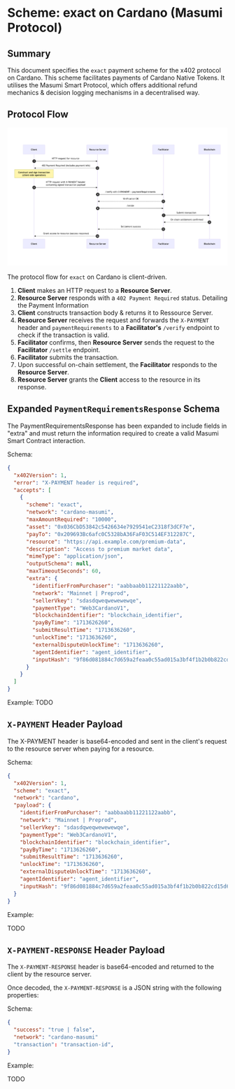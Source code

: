 # Scheme: exact on Cardano (Masumi Protocol)

## Summary

This document specifies the `exact` payment scheme for the x402 protocol on Cardano. This scheme facilitates payments of Cardano Native Tokens. It utilises the Masumi Smart Protocol, which offers additional refund mechanics & decision logging mechanisms in a decentralised way.

## Protocol Flow

![](../../../static/masumi-cardano-sequency-diagram-x402.png)


The protocol flow for `exact` on Cardano is client-driven. 

1.  **Client** makes an HTTP request to a **Resource Server**.
2.  **Resource Server** responds with a `402 Payment Required` status. Detailing the Payment Information 
3.  **Client** constructs transaction body & returns it to Ressource Server.
4.  **Resource Server** receives the request and forwards the `X-PAYMENT` header and `paymentRequirements` to a **Facilitator's** `/verify` endpoint to check if the transaction is valid.
5.  **Facilitator** confirms, then **Resource Server** sends the request to the **Facilitator** `/settle` endpoint.
6.  **Facilitator** submits the transaction.
7. Upon successful on-chain settlement, the **Facilitator** responds to the **Resource Server**.
8. **Resource Server** grants the **Client** access to the resource in its response.

## Expanded `PaymentRequirementsResponse` Schema

The PaymentRequirementsResponse has been expanded to include fields in "extra" and must return the information required to create a valid Masumi Smart Contract interaction.

Schema:

```json
{
  "x402Version": 1,
  "error": "X-PAYMENT header is required",
  "accepts": [
    {
      "scheme": "exact",
      "network": "cardano-masumi",
      "maxAmountRequired": "10000",
      "asset": "0x036CbD53842c5426634e7929541eC2318f3dCF7e",
      "payTo": "0x209693Bc6afc0C5328bA36FaF03C514EF312287C",
      "resource": "https://api.example.com/premium-data",
      "description": "Access to premium market data",
      "mimeType": "application/json",
      "outputSchema": null,
      "maxTimeoutSeconds": 60,
      "extra": {
        "identifierFromPurchaser": "aabbaabb11221122aabb",
        "network": "Mainnet | Preprod",
        "sellerVkey": "sdasdqweqwewewewqe",
        "paymentType": "Web3CardanoV1",
        "blockchainIdentifier": "blockchain_identifier",
        "payByTime": "1713626260",
        "submitResultTime": "1713636260",
        "unlockTime": "1713636260",
        "externalDisputeUnlockTime": "1713636260",
        "agentIdentifier": "agent_identifier",
        "inputHash": "9f86d081884c7d659a2feaa0c55ad015a3bf4f1b2b0b822cd15d6c15b0f00a08"
      }
    }
  ]
}
```

Example:
TODO


## `X-PAYMENT` Header Payload

The X-PAYMENT header is base64-encoded and sent in the client's request to the resource server when paying for a resource.

Schema:

```json
{
  "x402Version": 1,
  "scheme": "exact",
  "network": "cardano",
  "payload": {
    "identifierFromPurchaser": "aabbaabb11221122aabb",
    "network": "Mainnet | Preprod",
    "sellerVkey": "sdasdqweqwewewewqe",
    "paymentType": "Web3CardanoV1",
    "blockchainIdentifier": "blockchain_identifier",
    "payByTime": "1713626260",
    "submitResultTime": "1713636260",
    "unlockTime": "1713636260",
    "externalDisputeUnlockTime": "1713636260",
    "agentIdentifier": "agent_identifier",
    "inputHash": "9f86d081884c7d659a2feaa0c55ad015a3bf4f1b2b0b822cd15d6c15b0f00a08"
  }
}
```

Example:

TODO


## `X-PAYMENT-RESPONSE` Header Payload

The `X-PAYMENT-RESPONSE` header is base64-encoded and returned to the client by the resource server.

Once decoded, the `X-PAYMENT-RESPONSE` is a JSON string with the following properties:

Schema:

```json
{
  "success": "true | false",
  "network": "cardano-masumi"
  "transaction": "transaction-id",
}
```

Example:

TODO
